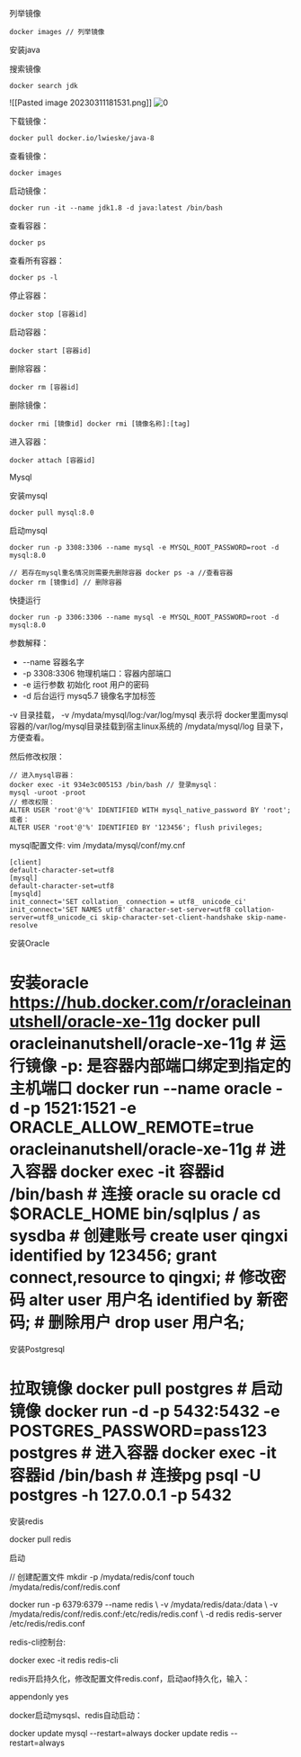 列举镜像

```
docker images // 列举镜像
```

安装java

搜索镜像

```
docker search jdk
```
![[Pasted image 20230311181531.png]]
![0](https://note.youdao.com/yws/res/38/884AF489363F47AAA8B87F707EB14C16)

下载镜像：

```
docker pull docker.io/lwieske/java-8
```

查看镜像：

```
docker images
```

启动镜像：

```
docker run -it --name jdk1.8 -d java:latest /bin/bash
```

查看容器：

```
docker ps
```

查看所有容器：

```
docker ps -l
```

停止容器：

```
docker stop [容器id]
```

启动容器：

```
docker start [容器id]
```

删除容器：

```
docker rm [容器id]
```

删除镜像：

```
docker rmi [镜像id] docker rmi [镜像名称]:[tag]
```

进入容器：

```
docker attach [容器id]
```

Mysql

安装mysql

```
docker pull mysql:8.0
```

启动mysql

```
docker run -p 3308:3306 --name mysql -e MYSQL_ROOT_PASSWORD=root -d mysql:8.0 

// 若存在mysql重名情况则需要先删除容器 docker ps -a //查看容器 
docker rm [镜像id] // 删除容器
```

快捷运行

```
docker run -p 3306:3306 --name mysql -e MYSQL_ROOT_PASSWORD=root -d mysql:8.0
```

参数解释：

-   --name 容器名字
-   -p 3308:3306 物理机端口：容器内部端口
-   -e 运行参数 初始化 root 用户的密码
-   -d 后台运行 mysq5.7 镜像名字加标签

-v 目录挂载，
-v /mydata/mysql/log:/var/log/mysql 表示将 docker里面mysql容器的/var/log/mysql目录挂载到宿主linux系统的 /mydata/mysql/log 目录下，方便查看。

然后修改权限：

```
// 进入mysql容器： 
docker exec -it 934e3c005153 /bin/bash // 登录mysql： 
mysql -uroot -proot 
// 修改权限： 
ALTER USER 'root'@'%' IDENTIFIED WITH mysql_native_password BY 'root'; 
或者：
ALTER USER 'root'@'%' IDENTIFIED BY '123456'; flush privileges;
```

mysql配置文件: vim /mydata/mysql/conf/my.cnf

``` shell
[client] 
default-character-set=utf8 
[mysql] 
default-character-set=utf8 
[mysqld] 
init_connect='SET collation_ connection = utf8_ unicode_ci' init_connect='SET NAMES utf8' character-set-server=utf8 collation-server=utf8_unicode_ci skip-character-set-client-handshake skip-name-resolve
```

安装Oracle

# 安装oracle https://hub.docker.com/r/oracleinanutshell/oracle-xe-11g docker pull oracleinanutshell/oracle-xe-11g # 运行镜像 -p: 是容器内部端口绑定到指定的主机端口 docker run --name oracle -d -p 1521:1521 -e ORACLE_ALLOW_REMOTE=true oracleinanutshell/oracle-xe-11g # 进入容器 docker exec -it 容器id /bin/bash # 连接 oracle su oracle cd $ORACLE_HOME bin/sqlplus / as sysdba # 创建账号 create user qingxi identified by 123456; grant connect,resource to qingxi; # 修改密码 alter user 用户名 identified by 新密码; # 删除用户 drop user 用户名;

安装Postgresql

# 拉取镜像 docker pull postgres # 启动镜像 docker run -d -p 5432:5432 -e POSTGRES_PASSWORD=pass123 postgres # 进入容器 docker exec -it 容器id /bin/bash # 连接pg psql -U postgres -h 127.0.0.1 -p 5432

安装redis

docker pull redis

启动

// 创建配置文件 mkdir -p /mydata/redis/conf touch /mydata/redis/conf/redis.conf

docker run -p 6379:6379 --name redis \ -v /mydata/redis/data:/data \ -v /mydata/redis/conf/redis.conf:/etc/redis/redis.conf \ -d redis redis-server /etc/redis/redis.conf

redis-cli控制台:

docker exec -it redis redis-cli

redis开启持久化，修改配置文件redis.conf，启动aof持久化，输入：

appendonly yes

docker启动mysqsl、redis自动启动：

docker update mysql --restart=always docker update redis --restart=always